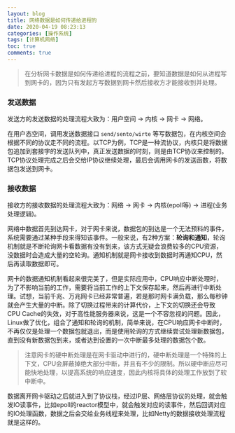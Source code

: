 ```yaml
---
layout: blog
title: 网络数据是如何传递给进程的
date: 2020-04-19 08:23:13
categories: [操作系统]
tags: [计算机网络]
toc: true
comments: true
---
```


> 在分析网卡数据是如何传递给进程的流程之前，要知道数据是如何从进程写到网卡的，因为只有发起方写数据到网卡然后接收方才能接收到并处理。

### 发送数据

发送方的发送数据的处理流程大致为：用户空间 -> 内核 -> 网卡 -> 网络。

在用户态空间，调用发送数据接口 `send/sento/wirte` 等写数据包，在内核空间会根据不同的协议走不同的流程。以TCP为例，TCP是一种流协议，内核只是将数据包追加到套接字的发送队列中，真正发送数据的时刻，则是由TCP协议来控制的。TCP协议处理完成之后会交给IP协议继续处理，最后会调用网卡的发送函数，将数据包发送到网卡。

### 接收数据

接收方的接收数据的处理流程大致为：网络 -> 网卡 -> 内核(epoll等) -> 进程(业务处理逻辑)。

网络中数据首先到达网卡，对于网卡来说，数据包的到达是一个无法预料的事件，系统需要通过某种手段来得知该事件。一般来说，有2种方案：**轮询和通知**，轮询机制就是不断轮询网卡看数据有没有到来，该方式无疑会浪费较多的CPU资源，没数据时会造成大量的空轮询。通知机制就是网卡接收到数据时再通知CPU，然后再读取数据即可。

网卡的数据通知机制看起来很完美了，但是实际应用中，CPU响应中断处理时，为了不影响当前的工作，需要将当前工作的上下文保存起来，然后再进行中断处理。试想，当前千兆、万兆网卡已经非常普遍，若是那时网卡满负载，那么每秒钟就会产生大量的中断。除了切换过程带来的计算代价，上下文的切换还会导致CPU Cache的失效，对于高性能服务器来说，这是一个不容忽视的问题。因此，Linux做了优化，组合了通知和轮询的机制，简单来说，在CPU响应网卡中断时，不再仅仅是处理一个数据包就退出，而是使用轮询的方式继续尝试处理新数据包，直到没有新数据包到来，或者达到设置的一次中断最多处理的数据包个数。

> 注意网卡的硬中断处理是在网卡驱动中进行的，硬中断处理是一个特殊的上下文，CPU会屏蔽掉绝大部分中断，并且有不少的限制。所以硬中断应尽可能快地处理，以提高系统的响应速度，因此内核将具体的处理工作放到了软中断中。

数据离开网卡驱动之后就进入到了协议栈，经过IP层、网络层协议的处理，就会触发IO读事件，比如epoll的reactor模型中，就会触发对应的读事件，然后回调对应的IO处理函数，数据之后会交给业务线程来处理，比如Netty的数据接收处理流程就是这样的。

